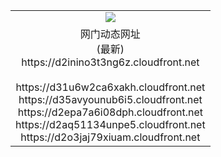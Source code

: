 ﻿<table>
  <tr></tr>
  <tr><td colspan=2 align=center><img src="https://d2inino3t3ng6z.cloudfront.net/Up/oGate.jpg" /></td></tr>
  <tr><td colspan=2 align=center>网门动态网址<br/>(最新)
<br>https://d2inino3t3ng6z.cloudfront.net
<br/>
<br>https://d31u6w2ca6xakh.cloudfront.net
<br>https://d35avyounub6i5.cloudfront.net
<br>https://d2epa7a6i08dph.cloudfront.net
<br>https://d2aq51134unpe5.cloudfront.net
<br>https://d2o3jaj79xiuam.cloudfront.net
    </td>
  </tr>
</table>
